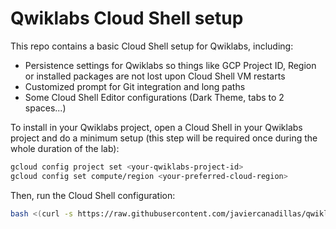 # Qwiklabs Cloud Shell setup

This repo contains a basic Cloud Shell setup for Qwiklabs, including:

- Persistence settings for Qwiklabs so things like GCP Project ID, Region or installed packages are not lost upon Cloud Shell VM restarts
- Customized prompt for Git integration and long paths
- Some Cloud Shell Editor configurations (Dark Theme, tabs to 2 spaces...)

To install in your Qwiklabs project, open a Cloud Shell in your Qwiklabs project and do a minimum setup (this step will be required once during the whole duration of the lab):

```bash
gcloud config project set <your-qwiklabs-project-id>
gcloud config set compute/region <your-preferred-cloud-region>
```

Then, run the Cloud Shell configuration:

```bash
bash <(curl -s https://raw.githubusercontent.com/javiercanadillas/qwiklabs-cloudshell-setup/main/setup_qw_cs)
```
